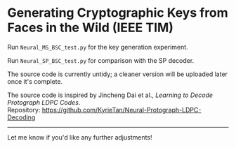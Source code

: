 # Generating Cryptographic Keys from Faces in the Wild (IEEE TIM)

Run `Neural_MS_BSC_test.py` for the key generation experiment.

Run `Neural_SP_BSC_test.py` for comparison with the SP decoder.

The source code is currently untidy; a cleaner version will be uploaded later once it's complete.

The source code is inspired by Jincheng Dai et al., *Learning to Decode Protograph LDPC Codes*.  
Repository: https://github.com/KyrieTan/Neural-Protograph-LDPC-Decoding

--- 

Let me know if you'd like any further adjustments!
